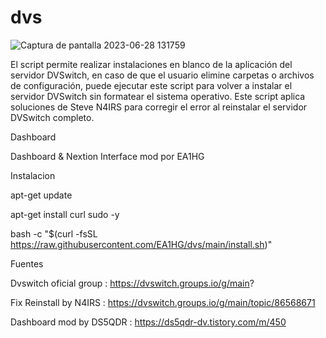 # dvs

![Captura de pantalla 2023-06-28 131759](https://github.com/EA1HG/dvs/assets/6223547/230555c5-3430-4734-b6a0-95c2760cf684)



El script permite realizar instalaciones en blanco de la aplicación del servidor DVSwitch, en caso de que el usuario elimine carpetas o archivos de configuración, puede ejecutar este script para volver a instalar el servidor DVSwitch sin formatear el sistema operativo.
Este script aplica soluciones de Steve N4IRS para corregir el error al reinstalar el servidor DVSwitch completo.


Dashboard

Dashboard & Nextion Interface mod por EA1HG

Instalacion

 apt-get update

 apt-get install curl sudo -y

 bash -c "$(curl -fsSL https://raw.githubusercontent.com/EA1HG/dvs/main/install.sh)"

Fuentes

Dvswitch oficial group : https://dvswitch.groups.io/g/main?

Fix Reinstall by N4IRS : https://dvswitch.groups.io/g/main/topic/86568671

Dashboard mod by DS5QDR : https://ds5qdr-dv.tistory.com/m/450

